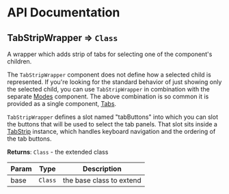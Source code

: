 # API Documentation
<a name="module_TabStripWrapper"></a>

## TabStripWrapper ⇒ <code>Class</code>
A wrapper which adds strip of tabs for selecting one of the component's
children.

The `TabStripWrapper` component does not define how a selected child is
represented. If you're looking for the standard behavior of just showing only
the selected child, you can use `TabStripWrapper` in combination with the
separate [Modes](Modes.md) component. The above combination is so common it
is provided as a single component, [Tabs](Tabs.md).

`TabStripWrapper` defines a slot named "tabButtons" into which you can slot
the buttons that will be used to select the tab panels. That slot sits inside
a [TabStrip](TabStrip.md) instance, which handles keyboard navigation and
the ordering of the tab buttons.

**Returns**: <code>Class</code> - the extended class  

| Param | Type | Description |
| --- | --- | --- |
| base | <code>Class</code> | the base class to extend |

